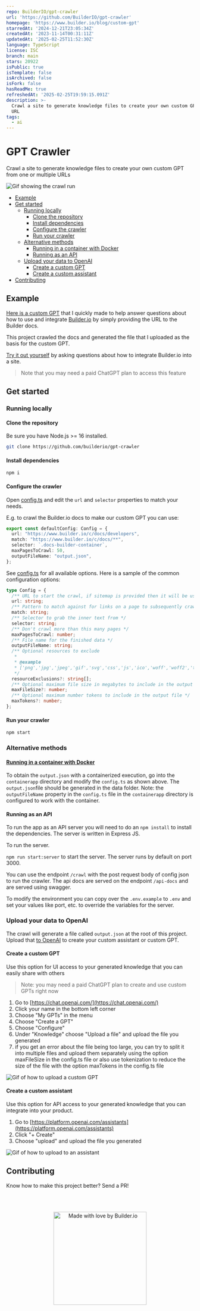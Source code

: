 ```yaml
---
repo: BuilderIO/gpt-crawler
url: 'https://github.com/BuilderIO/gpt-crawler'
homepage: 'https://www.builder.io/blog/custom-gpt'
starredAt: '2024-12-21T23:05:34Z'
createdAt: '2023-11-14T00:31:11Z'
updatedAt: '2025-02-25T11:52:30Z'
language: TypeScript
license: ISC
branch: main
stars: 20922
isPublic: true
isTemplate: false
isArchived: false
isFork: false
hasReadMe: true
refreshedAt: '2025-02-25T19:59:15.091Z'
description: >-
  Crawl a site to generate knowledge files to create your own custom GPT from a
  URL
tags:
  - ai
---
```


# GPT Crawler <!-- omit from toc -->

Crawl a site to generate knowledge files to create your own custom GPT from one or multiple URLs

![Gif showing the crawl run](https://github.com/BuilderIO/gpt-crawler/assets/844291/feb8763a-152b-4708-9c92-013b5c70d2f2)

- [Example](#example)
- [Get started](#get-started)
  - [Running locally](#running-locally)
    - [Clone the repository](#clone-the-repository)
    - [Install dependencies](#install-dependencies)
    - [Configure the crawler](#configure-the-crawler)
    - [Run your crawler](#run-your-crawler)
  - [Alternative methods](#alternative-methods)
    - [Running in a container with Docker](#running-in-a-container-with-docker)
    - [Running as an API](#running-as-an-api)
  - [Upload your data to OpenAI](#upload-your-data-to-openai)
    - [Create a custom GPT](#create-a-custom-gpt)
    - [Create a custom assistant](#create-a-custom-assistant)
- [Contributing](#contributing)

## Example

[Here is a custom GPT](https://chat.openai.com/g/g-kywiqipmR-builder-io-assistant) that I quickly made to help answer questions about how to use and integrate [Builder.io](https://www.builder.io) by simply providing the URL to the Builder docs.

This project crawled the docs and generated the file that I uploaded as the basis for the custom GPT.

[Try it out yourself](https://chat.openai.com/g/g-kywiqipmR-builder-io-assistant) by asking questions about how to integrate Builder.io into a site.

> Note that you may need a paid ChatGPT plan to access this feature

## Get started

### Running locally

#### Clone the repository

Be sure you have Node.js >= 16 installed.

```sh
git clone https://github.com/builderio/gpt-crawler
```

#### Install dependencies

```sh
npm i
```

#### Configure the crawler

Open [config.ts](config.ts) and edit the `url` and `selector` properties to match your needs.

E.g. to crawl the Builder.io docs to make our custom GPT you can use:

```ts
export const defaultConfig: Config = {
  url: "https://www.builder.io/c/docs/developers",
  match: "https://www.builder.io/c/docs/**",
  selector: `.docs-builder-container`,
  maxPagesToCrawl: 50,
  outputFileName: "output.json",
};
```

See [config.ts](src/config.ts) for all available options. Here is a sample of the common configuration options:

```ts
type Config = {
  /** URL to start the crawl, if sitemap is provided then it will be used instead and download all pages in the sitemap */
  url: string;
  /** Pattern to match against for links on a page to subsequently crawl */
  match: string;
  /** Selector to grab the inner text from */
  selector: string;
  /** Don't crawl more than this many pages */
  maxPagesToCrawl: number;
  /** File name for the finished data */
  outputFileName: string;
  /** Optional resources to exclude
   *
   * @example
   * ['png','jpg','jpeg','gif','svg','css','js','ico','woff','woff2','ttf','eot','otf','mp4','mp3','webm','ogg','wav','flac','aac','zip','tar','gz','rar','7z','exe','dmg','apk','csv','xls','xlsx','doc','docx','pdf','epub','iso','dmg','bin','ppt','pptx','odt','avi','mkv','xml','json','yml','yaml','rss','atom','swf','txt','dart','webp','bmp','tif','psd','ai','indd','eps','ps','zipx','srt','wasm','m4v','m4a','webp','weba','m4b','opus','ogv','ogm','oga','spx','ogx','flv','3gp','3g2','jxr','wdp','jng','hief','avif','apng','avifs','heif','heic','cur','ico','ani','jp2','jpm','jpx','mj2','wmv','wma','aac','tif','tiff','mpg','mpeg','mov','avi','wmv','flv','swf','mkv','m4v','m4p','m4b','m4r','m4a','mp3','wav','wma','ogg','oga','webm','3gp','3g2','flac','spx','amr','mid','midi','mka','dts','ac3','eac3','weba','m3u','m3u8','ts','wpl','pls','vob','ifo','bup','svcd','drc','dsm','dsv','dsa','dss','vivo','ivf','dvd','fli','flc','flic','flic','mng','asf','m2v','asx','ram','ra','rm','rpm','roq','smi','smil','wmf','wmz','wmd','wvx','wmx','movie','wri','ins','isp','acsm','djvu','fb2','xps','oxps','ps','eps','ai','prn','svg','dwg','dxf','ttf','fnt','fon','otf','cab']
   */
  resourceExclusions?: string[];
  /** Optional maximum file size in megabytes to include in the output file */
  maxFileSize?: number;
  /** Optional maximum number tokens to include in the output file */
  maxTokens?: number;
};
```

#### Run your crawler

```sh
npm start
```

### Alternative methods

#### [Running in a container with Docker](./containerapp/README.md)

To obtain the `output.json` with a containerized execution, go into the `containerapp` directory and modify the `config.ts` as shown above. The `output.json`file should be generated in the data folder. Note: the `outputFileName` property in the `config.ts` file in the `containerapp` directory is configured to work with the container.

#### Running as an API

To run the app as an API server you will need to do an `npm install` to install the dependencies. The server is written in Express JS.

To run the server.

`npm run start:server` to start the server. The server runs by default on port 3000.

You can use the endpoint `/crawl` with the post request body of config json to run the crawler. The api docs are served on the endpoint `/api-docs` and are served using swagger.

To modify the environment you can copy over the `.env.example` to `.env` and set your values like port, etc. to override the variables for the server.

### Upload your data to OpenAI

The crawl will generate a file called `output.json` at the root of this project. Upload that [to OpenAI](https://platform.openai.com/docs/assistants/overview) to create your custom assistant or custom GPT.

#### Create a custom GPT

Use this option for UI access to your generated knowledge that you can easily share with others

> Note: you may need a paid ChatGPT plan to create and use custom GPTs right now

1. Go to [https://chat.openai.com/](https://chat.openai.com/)
2. Click your name in the bottom left corner
3. Choose "My GPTs" in the menu
4. Choose "Create a GPT"
5. Choose "Configure"
6. Under "Knowledge" choose "Upload a file" and upload the file you generated
7. if you get an error about the file being too large, you can try to split it into multiple files and upload them separately using the option maxFileSize in the config.ts file or also use tokenization to reduce the size of the file with the option maxTokens in the config.ts file

![Gif of how to upload a custom GPT](https://github.com/BuilderIO/gpt-crawler/assets/844291/22f27fb5-6ca5-4748-9edd-6bcf00b408cf)

#### Create a custom assistant

Use this option for API access to your generated knowledge that you can integrate into your product.

1. Go to [https://platform.openai.com/assistants](https://platform.openai.com/assistants)
2. Click "+ Create"
3. Choose "upload" and upload the file you generated

![Gif of how to upload to an assistant](https://github.com/BuilderIO/gpt-crawler/assets/844291/06e6ad36-e2ba-4c6e-8d5a-bf329140de49)

## Contributing

Know how to make this project better? Send a PR!

<br>
<br>

<p align="center">
   <a href="https://www.builder.io/m/developers">
      <picture>
         <source media="(prefers-color-scheme: dark)" srcset="https://user-images.githubusercontent.com/844291/230786554-eb225eeb-2f6b-4286-b8c2-535b1131744a.png">
         <img width="250" alt="Made with love by Builder.io" src="https://user-images.githubusercontent.com/844291/230786555-a58479e4-75f3-4222-a6eb-74c5af953eac.png">
       </picture>
   </a>
</p>
